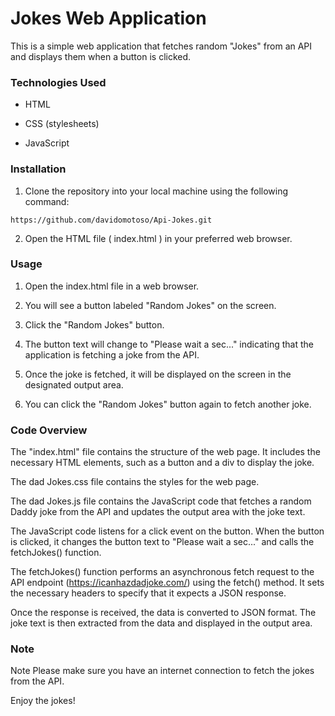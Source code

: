 # Jokes Web Application

This is a simple web application that fetches random "Jokes" from an API and displays them when a button is clicked.

### Technologies Used
- HTML

- CSS (stylesheets)

- JavaScript

### Installation

1. Clone the repository into your local machine using the following command:
```
https://github.com/davidomotoso/Api-Jokes.git
```

2. Open the HTML file ( index.html ) in your preferred web browser.

### Usage

1. Open the index.html file in a web browser.

2. You will see a button labeled "Random Jokes" on the screen.

3. Click the "Random Jokes" button.

4. The button text will change to "Please wait a sec..." indicating that the application is fetching a joke from the API.

5. Once the joke is fetched, it will be displayed on the screen in the designated output area.

6. You can click the "Random Jokes" button again to fetch another joke.

### Code Overview

The "index.html" file contains the structure of the web page. It includes the necessary HTML elements, such as a button and a div to display the joke.

The dad Jokes.css file contains the styles for the web page.

The dad Jokes.js file contains the JavaScript code that fetches a random Daddy joke from the API and updates the output area with the joke text.

The JavaScript code listens for a click event on the button. When the button is clicked, it changes the button text to "Please wait a sec..." and calls the fetchJokes() function.

The fetchJokes() function performs an asynchronous fetch request to the API endpoint (https://icanhazdadjoke.com/) using the fetch() method. It sets the necessary headers to specify that it expects a JSON response.

Once the response is received, the data is converted to JSON format. The joke text is then extracted from the data and displayed in the output area.

### Note

Note
Please make sure you have an internet connection to fetch the jokes from the API.

Enjoy the jokes!
